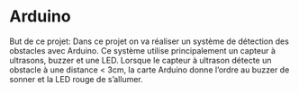# Arduino
But de ce projet: 
Dans ce projet on va réaliser un système de détection des obstacles avec Arduino. 
Ce système utilise principalement un capteur à ultrasons, buzzer et une LED. 
Lorsque le capteur à ultrason détecte un obstacle à une distance < 3cm, la carte Arduino donne l’ordre au buzzer de sonner et la LED rouge de s’allumer.
